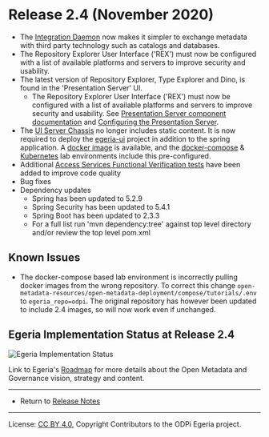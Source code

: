 <!-- SPDX-License-Identifier: CC-BY-4.0 -->
<!-- Copyright Contributors to the ODPi Egeria project. -->

# Release 2.4 (November 2020)

* The [Integration Daemon](https://github.com/tcnt/egeria/blob/master/open-metadata-implementation/admin-services/docs/concepts/integration-daemon.md)
  now makes it simpler to exchange metadata with third party technology such as catalogs and databases.
* The Repository Explorer User Interface ('REX') must now be configured with a list of available 
  platforms and servers to improve security and usability. 
* The latest version of Repository Explorer, Type Explorer and Dino, is found 
  in the 'Presentation Server' UI.
  * The Repository Explorer User Interface ('REX') must now be configured with a list of available
    platforms and servers to improve security and usability. See
    [Presentation Server component documentation](https://github.com/tcnt/egeria/tree/master/open-metadata-implementation/user-interfaces/presentation-server)
    and
    [Configuring the Presentation Server](https://github.com/tcnt/egeria/blob/master/open-metadata-implementation/admin-services/docs/user/configuring-the-presentation-server.md).
* The [UI Server Chassis](https://github.com/tcnt/egeria/tree/master/open-metadata-implementation/user-interfaces/ui-chassis/ui-chassis-spring)
  no longer includes static content. It is now required to deploy the [egeria-ui]( https://github.com/tcnt/egeria-ui)
  project in addition to the spring application.
  A [docker image](https://hub.docker.com/r/odpi/egeria-uistatic) is available, 
  and the [docker-compose](https://github.com/tcnt/egeria/blob/master/open-metadata-resources/open-metadata-tutorials/lab-infrastructure-guide/running-docker-compose.md) 
  & [Kubernetes](https://github.com/tcnt/egeria/blob/master/open-metadata-resources/open-metadata-tutorials/lab-infrastructure-guide/running-kubernetes.md) 
  lab environments include this pre-configured.
* Additional [Access Services Functional Verification tests](https://github.com/tcnt/egeria/tree/master/open-metadata-test/open-metadata-fvt/access-services-fvt) have been added to improve code quality
* Bug fixes
* Dependency updates
  * Spring has been updated to 5.2.9
  * Spring Security has been updated to 5.4.1
  * Spring Boot has been updated to 2.3.3
  * For a full list run 'mvn dependency:tree' against top level directory and/or review the top level pom.xml

## Known Issues

* The docker-compose based lab environment is incorrectly pulling docker images from the wrong repository.  To correct this change `open-metadata-resources/open-metadata-deployment/compose/tutorials/.env` to `egeria_repo=odpi`. The original repository
has however been updated to include 2.4 images, so will now work even if unchanged.



## Egeria Implementation Status at Release 2.4

![Egeria Implementation Status](../open-metadata-publication/website/roadmap/functional-organization-showing-implementation-status-for-2.4.png#pagewidth)

Link to Egeria's [Roadmap](../open-metadata-publication/website/roadmap) for more details about the
Open Metadata and Governance vision, strategy and content.

----
* Return to [Release Notes](.)

----
License: [CC BY 4.0](https://creativecommons.org/licenses/by/4.0/),
Copyright Contributors to the ODPi Egeria project.
